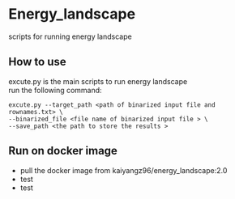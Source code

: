 # Energy_landscape
scripts for running energy landscape 

## How to use
excute.py is the main scripts to run energy landscape  
run the following command:

```shell
excute.py --target_path <path of binarized input file and rownames.txt> \ 
--binarized_file <file name of binarized input file > \
--save_path <the path to store the results >
```
## Run on docker image
- pull the docker image from kaiyangz96/energy_landscape:2.0  
- test  
- test  
